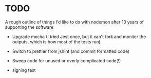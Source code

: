 # TODO

A rough outline of things I'd like to do with nodemon after 13 years of supporting the software:

- Upgrade mocha (I tried Jest once, but it can't fork and monitor the outputs, which is how most of the tests run)
- Switch to prettier from jshint (and commit formatted code)
- Sweep code for unused or overly complicated code(!)

- signing test